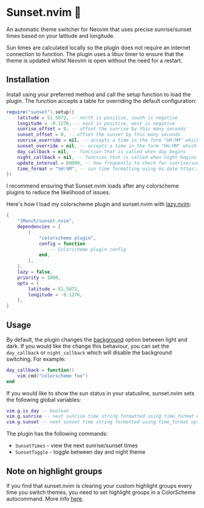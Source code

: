 # Sunset.nvim :sunrise:

An automatic theme switcher for Neovim that uses precise sunrise/sunset times
based on your latitude and longitude.

Sun times are calculated locally so the plugin does not require an internet
connection to function. The plugin uses a libuv timer to ensure that the theme
is updated whilst Neovim is open without the need for a restart.

## Installation

Install using your preferred method and call the setup function to load the plugin.
The function accepts a table for overriding the default configuration:

```lua
require("sunset").setup({
    latitude = 51.5072, -- north is positive, south is negative
    longitude = -0.1276, -- east is positive, west is negative
    sunrise_offset = 0, -- offset the sunrise by this many seconds
    sunset_offset = 0, -- offset the sunset by this many seconds
    sunrise_override = nil, -- accepts a time in the form "HH:MM" which will override the sunrise time
    sunset_override = nil, -- accepts a time in the form "HH:MM" which will override the sunset time
    day_callback = nil, -- function that is called when day begins
    night_callback = nil, -- function that is called when night begins
    update_interval = 60000, -- how frequently to check for sunrise/sunset changes in milliseconds
    time_format = "%H:%M", -- sun time formatting using os.date https://www.lua.org/pil/22.1.html
})
```

I recommend ensuring that Sunset.nvim loads after any colorscheme plugins to
reduce the likelihood of issues. 

Here's how I load my colorscheme plugin and sunset.nvim with [lazy.nvim](https://github.com/folke/lazy.nvim):

```lua
{
    "JManch/sunset.nvim",
    dependencies = {
        {
            "colorscheme plugin",
            config = function
                -- Colorscheme plugin config
            end,
        },
    },
    lazy = false,
    priority = 1000,
    opts = {
        latitude = 51.5072,
        longitude = -0.1276,
    },
}
```

## Usage

By default, the plugin changes the
[background](https://neovim.io/doc/user/options.html#'background') option
between light and dark. If you would like the change this behaviour, you can
set the `day_callback` or `night_callback` which will disable the background
switching. For example:

```lua
day_callback = function()
    vim.cmd("colorscheme foo")
end
```

If you would like to show the sun status in your statusline, sunset.nvim
sets the following global variables:

```lua
vim.g.is_day -- boolean
vim.g.sunrise -- next sunrise time string formatted using time_format option
vim.g.sunset -- next sunset time string formatted using time_format option
```
The plugin has the following commands:
- `SunsetTimes` - view the next sunrise/sunset times
- `SunsetToggle` - toggle between day and night theme

## Note on highlight groups

If you find that sunset.nvim is clearing your custom highlight groups every
time you switch themes, you need to set highlight groups in a ColorScheme
autocommand. More info
[here](https://gist.github.com/romainl/379904f91fa40533175dfaec4c833f2f).
